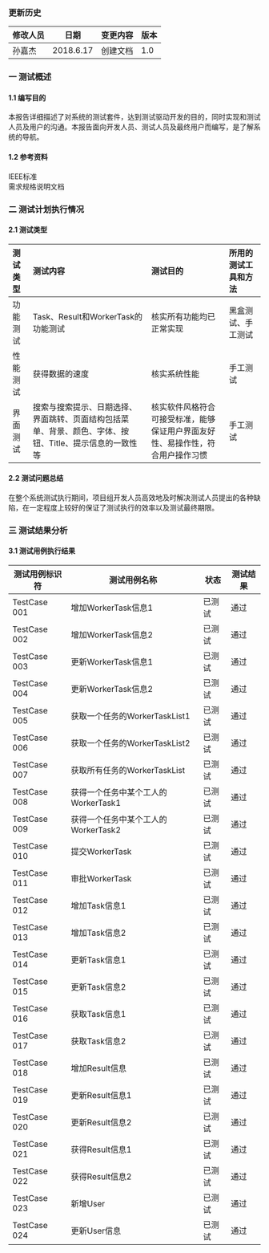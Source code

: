 ### 更新历史

| 修改人员 | 日期      | 变更内容 | 版本 |
| -------- | --------- | -------- | ---- |
| 孙嘉杰     | 2018.6.17 | 创建文档 | 1.0  |

### 一 测试概述

#### 1.1 编写目的

​        本报告详细描述了对系统的测试套件，达到测试驱动开发的目的，同时实现和测试人员及用户的沟通。本报告面向开发人员、测试人员及最终用户而编写，是了解系统的导航。

#### 1.2 参考资料

IEEE标准<br>需求规格说明文档

### 二 测试计划执行情况

#### 2.1 测试类型

| 测试类型 | 测试内容                                                     | 测试目的                                                     | 所用的测试工具和方法 |
| :------- | :----------------------------------------------------------- | :----------------------------------------------------------- | :------------------- |
| 功能测试 | Task、Result和WorkerTask的功能测试                           | 核实所有功能均已正常实现                                     | 黑盒测试、手工测试   |
| 性能测试 | 获得数据的速度                                               | 核实系统性能                                                 | 手工测试             |
| 界面测试 | 搜索与搜索提示、日期选择、界面跳转、页面结构包括菜单、背景、颜色、字体、按钮、Title、提示信息的一致性等 | 核实软件风格符合可接受标准，能够保证用户界面友好性、易操作性，符合用户操作习惯 | 手工测试             |

#### 2.2 测试问题总结

​        在整个系统测试执行期间，项目组开发人员高效地及时解决测试人员提出的各种缺陷，在一定程度上较好的保证了测试执行的效率以及测试最终期限。

### 三 测试结果分析

#### 3.1 测试用例执行结果

| 测试用例标识符 | 测试用例名称                        | 状态   | 测试结果 |
| -------------- | ----------------------------------- | ------ | -------- |
| TestCase 001   | 增加WorkerTask信息1                 | 已测试 | 通过     |
| TestCase 002   | 增加WorkerTask信息2                 | 已测试 | 通过     |
| TestCase 003   | 更新WorkerTask信息1                 | 已测试 | 通过     |
| TestCase 004   | 更新WorkerTask信息2                 | 已测试 | 通过     |
| TestCase 005   | 获取一个任务的WorkerTaskList1       | 已测试 | 通过     |
| TestCase 006   | 获取一个任务的WorkerTaskList2       | 已测试 | 通过     |
| TestCase 007   | 获取所有任务的WorkerTaskList        | 已测试 | 通过     |
| TestCase 008   | 获得一个任务中某个工人的WorkerTask1 | 已测试 | 通过     |
| TestCase 009   | 获得一个任务中某个工人的WorkerTask2 | 已测试 | 通过     |
| TestCase 010   | 提交WorkerTask                      | 已测试 | 通过     |
| TestCase 011   | 审批WorkerTask                      | 已测试 | 通过     |
| TestCase 012   | 增加Task信息1                       | 已测试 | 通过     |
| TestCase 013   | 增加Task信息2                       | 已测试 | 通过     |
| TestCase 014   | 更新Task信息1                       | 已测试 | 通过     |
| TestCase 015   | 更新Task信息2                       | 已测试 | 通过     |
| TestCase 016   | 获取Task信息1                       | 已测试 | 通过     |
| TestCase 017   | 获取Task信息2                       | 已测试 | 通过     |
| TestCase 018   | 增加Result信息                      | 已测试 | 通过     |
| TestCase 019   | 更新Result信息1                     | 已测试 | 通过     |
| TestCase 020   | 更新Result信息2                     | 已测试 | 通过     |
| TestCase 021   | 获得Result信息1                     | 已测试 | 通过     |
| TestCase 022   | 获得Result信息2                     | 已测试 | 通过     |
| TestCase 023   | 新增User                                    | 已测试 | 通过  |
| TestCase 024   |  更新User信息                                   |    已测试    |    通过      |

